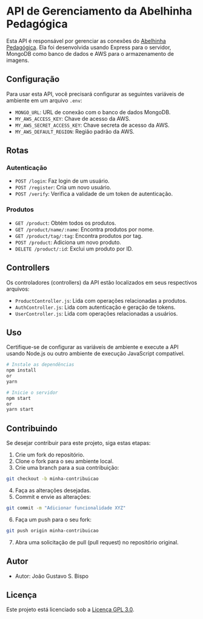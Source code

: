 # API de Gerenciamento da Abelhinha Pedagógica

Esta API é responsável por gerenciar as conexões do [Abelhinha Pedagógica](https://abelhinhapedagogica.vercel.app/). Ela foi desenvolvida usando Express para o servidor, MongoDB como banco de dados e AWS para o armazenamento de imagens.

## Configuração

Para usar esta API, você precisará configurar as seguintes variáveis de ambiente em um arquivo `.env`:

- `MONGO_URL`: URL de conexão com o banco de dados MongoDB.
- `MY_AWS_ACCESS_KEY`: Chave de acesso da AWS.
- `MY_AWS_SECRET_ACCESS_KEY`: Chave secreta de acesso da AWS.
- `MY_AWS_DEFAULT_REGION`: Região padrão da AWS.

## Rotas

### Autenticação

- `POST /login`: Faz login de um usuário.
- `POST /register`: Cria um novo usuário.
- `POST /verify`: Verifica a validade de um token de autenticação.

### Produtos

- `GET /product`: Obtém todos os produtos.
- `GET /product/name/:name`: Encontra produtos por nome.
- `GET /product/tag/:tag`: Encontra produtos por tag.
- `POST /product`: Adiciona um novo produto.
- `DELETE /product/:id`: Exclui um produto por ID.

## Controllers

Os controladores (controllers) da API estão localizados em seus respectivos arquivos:

- `ProductController.js`: Lida com operações relacionadas a produtos.
- `AuthController.js`: Lida com autenticação e geração de tokens.
- `UserController.js`: Lida com operações relacionadas a usuários.

## Uso

Certifique-se de configurar as variáveis de ambiente e execute a API usando Node.js ou outro ambiente de execução JavaScript compatível.

```bash
# Instale as dependências
npm install
or
yarn

# Inicie o servidor
npm start
or
yarn start
```
## Contribuindo

Se desejar contribuir para este projeto, siga estas etapas:

1. Crie um fork do repositório.
2. Clone o fork para o seu ambiente local.
3. Crie uma branch para a sua contribuição:

```bash
git checkout -b minha-contribuicao
```
4. Faça as alterações desejadas.
5. Commit e envie as alterações:
```bash
git commit -m "Adicionar funcionalidade XYZ"
```
6. Faça um push para o seu fork:
```bash
git push origin minha-contribuicao
```
7. Abra uma solicitação de pull (pull request) no repositório original.

## Autor

- Autor: João Gustavo S. Bispo

## Licença

Este projeto está licenciado sob a [Licença GPL 3.0](LICENSE).
